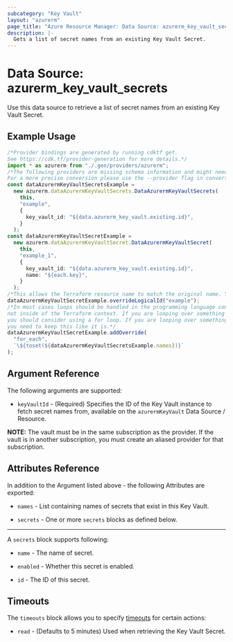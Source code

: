 ```yaml
---
subcategory: "Key Vault"
layout: "azurerm"
page_title: "Azure Resource Manager: Data Source: azurerm_key_vault_secrets"
description: |-
  Gets a list of secret names from an existing Key Vault Secret.
---
```


# Data Source: azurerm\_key\_vault\_secrets

Use this data source to retrieve a list of secret names from an existing Key Vault Secret.

## Example Usage

```typescript
/*Provider bindings are generated by running cdktf get.
See https://cdk.tf/provider-generation for more details.*/
import * as azurerm from "./.gen/providers/azurerm";
/*The following providers are missing schema information and might need manual adjustments to synthesize correctly: azurerm.
For a more precise conversion please use the --provider flag in convert.*/
const dataAzurermKeyVaultSecretsExample =
  new azurerm.dataAzurermKeyVaultSecrets.DataAzurermKeyVaultSecrets(
    this,
    "example",
    {
      key_vault_id: "${data.azurerm_key_vault.existing.id}",
    }
  );
const dataAzurermKeyVaultSecretExample =
  new azurerm.dataAzurermKeyVaultSecret.DataAzurermKeyVaultSecret(
    this,
    "example_1",
    {
      key_vault_id: "${data.azurerm_key_vault.existing.id}",
      name: "${each.key}",
    }
  );
/*This allows the Terraform resource name to match the original name. You can remove the call if you don't need them to match.*/
dataAzurermKeyVaultSecretExample.overrideLogicalId("example");
/*In most cases loops should be handled in the programming language context and 
not inside of the Terraform context. If you are looping over something external, e.g. a variable or a file input
you should consider using a for loop. If you are looping over something only known to Terraform, e.g. a result of a data source
you need to keep this like it is.*/
dataAzurermKeyVaultSecretExample.addOverride(
  "for_each",
  `\${toset(${dataAzurermKeyVaultSecretsExample.names})}`
);

```

## Argument Reference

The following arguments are supported:

* `keyVaultId` - (Required) Specifies the ID of the Key Vault instance to fetch secret names from, available on the `azurermKeyVault` Data Source / Resource.

**NOTE:** The vault must be in the same subscription as the provider. If the vault is in another subscription, you must create an aliased provider for that subscription.

## Attributes Reference

In addition to the Argument listed above - the following Attributes are exported:

*   `names` - List containing names of secrets that exist in this Key Vault.

*   `secrets` - One or more `secrets` blocks as defined below.

***

A `secrets` block supports following:

*   `name` - The name of secret.

*   `enabled` - Whether this secret is enabled.

*   `id` - The ID of this secret.

## Timeouts

The `timeouts` block allows you to specify [timeouts](https://www.terraform.io/language/resources/syntax#operation-timeouts) for certain actions:

* `read` - (Defaults to 5 minutes) Used when retrieving the Key Vault Secret.
